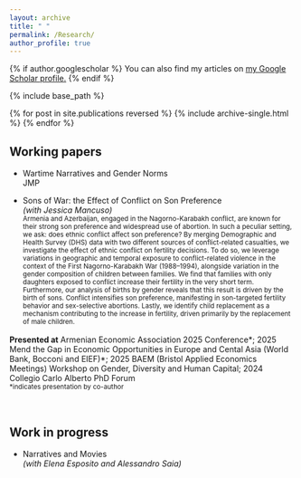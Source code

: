 ```yaml
---
layout: archive
title: " "
permalink: /Research/
author_profile: true
---
```


{% if author.googlescholar %}
  You can also find my articles on <u><a href="{{author.googlescholar}}">my Google Scholar profile</a>.</u>
{% endif %}

{% include base_path %}

{% for post in site.publications reversed %}
  {% include archive-single.html %}
{% endfor %}

Working papers
--
- Wartime Narratives and Gender Norms<br>JMP




- Sons of War: the Effect of Conflict on Son Preference<br>*(with Jessica Mancuso)* <br>
<sub>Armenia and Azerbaijan, engaged in the Nagorno-Karabakh conflict, are known for their strong son preference and widespread use of abortion. In such a peculiar setting, we ask: does ethnic conflict affect son preference? By merging Demographic and Health Survey (DHS) data with two different sources of conflict-related casualties, we investigate the effect of ethnic conflict on fertility decisions. To do so, we leverage variations in geographic and temporal exposure to conflict-related violence in the context of the First Nagorno-Karabakh War (1988–1994), alongside variation in the gender composition of children between families. We find that families with only daughters exposed to conflict increase their fertility in the very short term. Furthermore, our analysis of births by gender reveals that this result is driven by the birth of sons. Conflict intensifies son preference, manifesting in son-targeted fertility behavior and sex-selective abortions. Lastly, we identify child replacement as a mechanism contributing to the increase in fertility, driven primarily by the replacement of male children.<sub><br>

**Presented at** Armenian Economic Association 2025 Conference*; 2025 Mend the Gap in Economic Opportunities in Europe and Cental Asia (World Bank, Bocconi and EIEF)*; 2025 BAEM (Bristol Applied Economics Meetings) Workshop on Gender, Diversity and Human Capital; 2024 Collegio Carlo Alberto PhD Forum
<br> <sub>*indicates presentation by co-author<sub>

<br>

Work in progress
--
- Narratives and Movies <br>*(with Elena Esposito and Alessandro Saia)*
